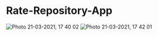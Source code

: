 # Rate-Repository-App
![Photo 21-03-2021, 17 40 02](https://user-images.githubusercontent.com/13811547/111915254-26aef280-8a6d-11eb-8cc7-d28ac1d5a2a9.png)
![Photo 21-03-2021, 17 42 01](https://user-images.githubusercontent.com/13811547/111915263-2f072d80-8a6d-11eb-90ab-4d9b8b299f90.png)
